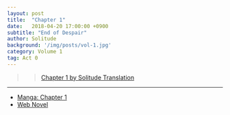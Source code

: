 ```yaml
---
layout: post
title:  "Chapter 1"
date:   2018-04-20 17:00:00 +0900
subtitle: "End of Despair"
author: Solitude
background: '/img/posts/vol-1.jpg'
category: Volume 1
tag: Act 0
---
```


>> [Chapter 1 by Solitude Translation](https://solitudetranslation.wordpress.com/2020/04/27/shi-ni-modori-subete-wo-sukuu-tame-ni-saikyou-he-to-itaru/)

----

- [Manga: Chapter 1][manga-link]
- [Web Novel][novel-link]

[manga-link]: https://mangadex.org/title/41744/shi-ni-modori-subete-wo-sukuu-tame-ni-saikyou-he-to-itaru
[novel-link]: https://ncode.syosetu.com/n0569es/1/